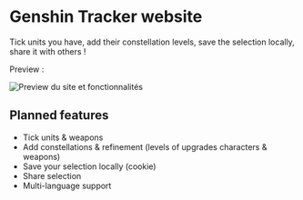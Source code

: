 # Genshin Tracker website

Tick units you have, add their constellation levels, save the selection locally, share it with others !

Preview :

![Preview du site et fonctionnalités](https://i.imgur.com/VOGpjuo.png)

## Planned features


- Tick units & weapons
- Add constellations & refinement (levels of upgrades characters & weapons)
- Save your selection locally (cookie)
- Share selection
- Multi-language support